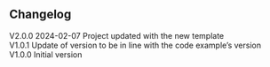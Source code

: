 ## Changelog  
V2.0.0 2024-02-07 Project updated with the new template  
V1.0.1 Update of version to be in line with the code example’s version  
V1.0.0 Initial version  
